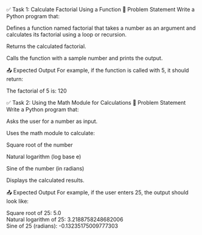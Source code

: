 ✅ Task 1: Calculate Factorial Using a Function
📝 Problem Statement
Write a Python program that:

Defines a function named factorial that takes a number as an argument and calculates its factorial using a loop or recursion.

Returns the calculated factorial.

Calls the function with a sample number and prints the output.

📤 Expected Output
For example, if the function is called with 5, it should return:

The factorial of 5 is: 120




✅ Task 2: Using the Math Module for Calculations
📝 Problem Statement
Write a Python program that:

Asks the user for a number as input.

Uses the math module to calculate:

Square root of the number

Natural logarithm (log base e)

Sine of the number (in radians)

Displays the calculated results.

📤 Expected Output
For example, if the user enters 25, the output should look like:

Square root of 25: 5.0  
Natural logarithm of 25: 3.2188758248682006  
Sine of 25 (radians): -0.13235175009777303    

